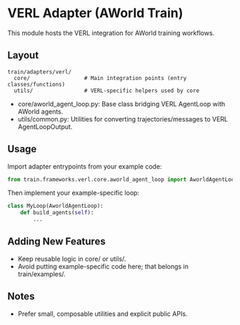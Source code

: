 # VERL Adapter (AWorld Train)

This module hosts the VERL integration for AWorld training workflows.

## Layout
```
train/adapters/verl/
  core/                 # Main integration points (entry classes/functions)
  utils/                # VERL-specific helpers used by core
```

- core/aworld_agent_loop.py: Base class bridging VERL AgentLoop with AWorld agents.
- utils/common.py: Utilities for converting trajectories/messages to VERL AgentLoopOutput.

## Usage
Import adapter entrypoints from your example code:

```python
from train.frameworks.verl.core.aworld_agent_loop import AworldAgentLoop
```
Then implement your example-specific loop:
```python
class MyLoop(AworldAgentLoop):
    def build_agents(self):
        ...
```

## Adding New Features
- Keep reusable logic in core/ or utils/.
- Avoid putting example-specific code here; that belongs in train/examples/.

## Notes
- Prefer small, composable utilities and explicit public APIs.
